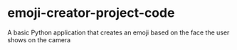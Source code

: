 # emoji-creator-project-code
A basic Python application that creates an emoji based on the face the user shows on the camera
